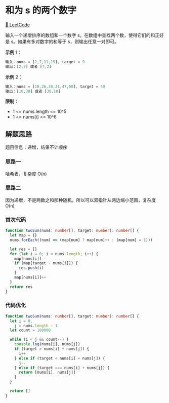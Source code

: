 # 和为 s 的两个数字

[🔗 LeetCode](https://leetcode.cn/problems/he-wei-sde-liang-ge-shu-zi-lcof/)

输入一个递增排序的数组和一个数字 s，在数组中查找两个数，使得它们的和正好是 s。如果有多对数字的和等于 s，则输出任意一对即可。

**示例** 1：

```js
输入：nums = [2,7,11,15], target = 9
输出：[2,7] 或者 [7,2]
```

**示例** 2：

```js
输入：nums = [10,26,30,31,47,60], target = 40
输出：[10,30] 或者 [30,10]
```

**限制**：

- 1 <= nums.length <= 10^5
- 1 <= nums[i] <= 10^6

## 解题思路

题目信息：递增，结果不计顺序

### 思路一

哈希表，复杂度 O(n)

### 思路二

因为递增，不是两数之和那种随机，所以可以双指针从两边缩小范围，复杂度 O(n)

### 首次代码

```ts
function twoSum(nums: number[], target: number): number[] {
  let map = {}
  nums.forEach((num) => (map[num] ? map[num]++ : (map[num] = 1)))

  let res = []
  for (let i = 0; i < nums.length; i++) {
    map[nums[i]]--
    if (map[target - nums[i]]) {
      res.push(i)
    }
    map[nums[i]]++
  }
  return res
}
```

### 代码优化

```ts
function twoSum(nums: number[], target: number): number[] {
  let i = 0,
    j = nums.length - 1
  let count = 100000

  while (i < j && count--) {
    console.log(nums[i], nums[j])
    if (target > nums[i] + nums[j]) {
      i++
    } else if (target < nums[i] + nums[j]) {
      j--
    } else if (target === nums[i] + nums[j]) {
      return [nums[i], nums[j]]
    }
  }

  return []
}
```
